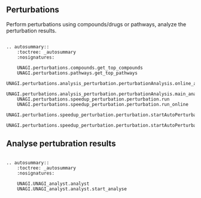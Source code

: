 ## Perturbations

Perform perturbations using compounds/drugs or pathways, analyze the perturbation results. 

```{eval-rst}

.. autosummary::
    :toctree: _autosummary
    :nosignatures:

    UNAGI.perturbations.compounds.get_top_compounds
    UNAGI.perturbations.pathways.get_top_pathways
    UNAGI.perturbations.analysis_perturbation.perturbationAnalysis.online_analysis
    UNAGI.perturbations.analysis_perturbation.perturbationAnalysis.main_analysis
    UNAGI.perturbations.speedup_perturbation.perturbation.run
    UNAGI.perturbations.speedup_perturbation.perturbation.run_online
    UNAGI.perturbations.speedup_perturbation.perturbation.startAutoPerturbation
    UNAGI.perturbations.speedup_perturbation.perturbation.startAutoPerturbation_online
```

## Analyse pertubration results

```{eval-rst}

.. autosummary::
    :toctree: _autosummary
    :nosignatures:
    
    UNAGI.UNAGI_analyst.analyst
    UNAGI.UNAGI_analyst.analyst.start_analyse
```